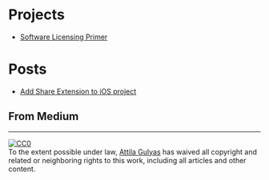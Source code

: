 Projects
========
+ [Software Licensing Primer](https://toraritte.github.io/software-licensing-a-primer/)

Posts
=====
+ [Add Share Extension to iOS project](add-share-extension-to-ios-project.md)

From Medium
-----------
---
<p xmlns:dct="http://purl.org/dc/terms/">
  <a rel="license"
     href="http://creativecommons.org/publicdomain/zero/1.0/">
    <img src="https://licensebuttons.net/p/zero/1.0/88x31.png" style="border-style: none;" alt="CC0" />
  </a>
  <br />
  To the extent possible under law,
  <a rel="dct:publisher"
     href="https://github.com/toraritte">
    <span property="dct:title">Attila Gulyas</span></a>
  has waived all copyright and related or neighboring rights to
  this work, including all articles and other content.
</p>
